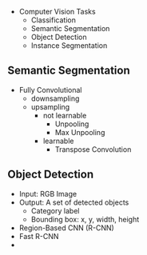 - Computer Vision Tasks 
	- Classification 
	- Semantic Segmentation 
	- Object Detection 
	- Instance Segmentation 

## Semantic Segmentation 
- Fully Convolutional 
	- downsampling 
	- upsampling 
		- not learnable 
			- Unpooling 
			- Max Unpooling 
		- learnable 
			- Transpose Convolution 

## Object Detection 
- Input: RGB Image 
- Output: A set of detected objects 
	- Category label 
	- Bounding box: x, y, width, height 
- Region-Based CNN (R-CNN) 
- Fast R-CNN 
- 